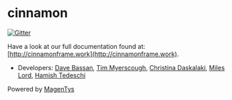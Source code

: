 # cinnamon

[![Gitter](https://badges.gitter.im/MagenTys/cinnamon.svg)](https://gitter.im/MagenTys/cinnamon?utm_source=badge&utm_medium=badge&utm_campaign=pr-badge&utm_content=badge)

Have a look at our full documentation found at:           
[http://cinnamonframe.work](http://cinnamonframe.work).
            
* Developers: [Dave Bassan](https://github.com/davebassan), [Tim Myerscough](https://github.com/temyers), [Christina Daskalaki](https://github.com/chdask), [Miles Lord](https://github.com/mplord), [Hamish Tedeschi](https://github.com/MagenTysHamo)

Powered by [MagenTys](http://magentys.io)
